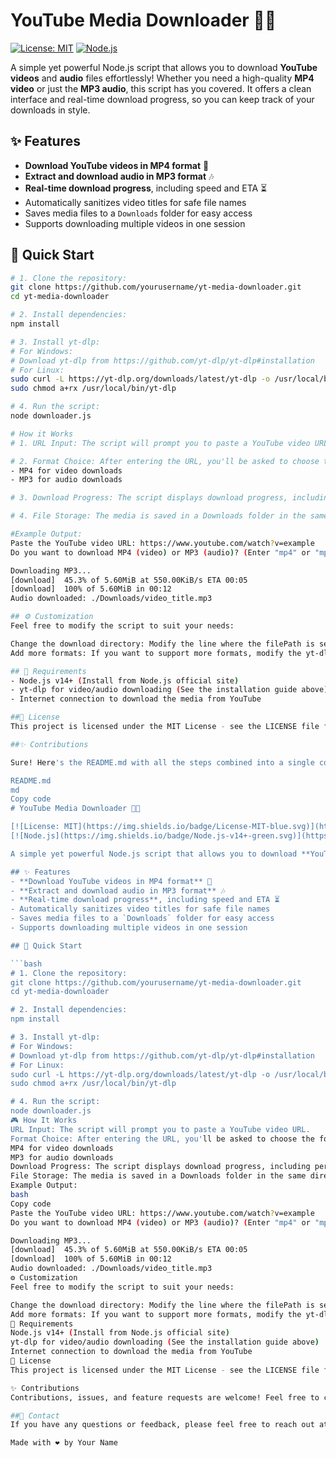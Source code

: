 # YouTube Media Downloader 🎥🎶

[![License: MIT](https://img.shields.io/badge/License-MIT-blue.svg)](https://opensource.org/licenses/MIT)
[![Node.js](https://img.shields.io/badge/Node.js-v14+-green.svg)](https://nodejs.org/)

A simple yet powerful Node.js script that allows you to download **YouTube videos** and **audio** files effortlessly! Whether you need a high-quality **MP4 video** or just the **MP3 audio**, this script has you covered. It offers a clean interface and real-time download progress, so you can keep track of your downloads in style.

## ✨ Features
- **Download YouTube videos in MP4 format** 🎥
- **Extract and download audio in MP3 format** 🎶
- **Real-time download progress**, including speed and ETA ⏳
- Automatically sanitizes video titles for safe file names
- Saves media files to a `Downloads` folder for easy access
- Supports downloading multiple videos in one session

## 🚀 Quick Start

```bash
# 1. Clone the repository:
git clone https://github.com/yourusername/yt-media-downloader.git
cd yt-media-downloader

# 2. Install dependencies:
npm install

# 3. Install yt-dlp:
# For Windows:
# Download yt-dlp from https://github.com/yt-dlp/yt-dlp#installation
# For Linux:
sudo curl -L https://yt-dlp.org/downloads/latest/yt-dlp -o /usr/local/bin/yt-dlp
sudo chmod a+rx /usr/local/bin/yt-dlp

# 4. Run the script:
node downloader.js

# How it Works
# 1. URL Input: The script will prompt you to paste a YouTube video URL.

# 2. Format Choice: After entering the URL, you'll be asked to choose the format:
- MP4 for video downloads
- MP3 for audio downloads

# 3. Download Progress: The script displays download progress, including percentage, speed, and estimated time remaining.

# 4. File Storage: The media is saved in a Downloads folder in the same directory as the script

#Example Output:
Paste the YouTube video URL: https://www.youtube.com/watch?v=example
Do you want to download MP4 (video) or MP3 (audio)? (Enter "mp4" or "mp3"): mp3

Downloading MP3...
[download]  45.3% of 5.60MiB at 550.00KiB/s ETA 00:05
[download]  100% of 5.60MiB in 00:12
Audio downloaded: ./Downloads/video_title.mp3

## ⚙️ Customization
Feel free to modify the script to suit your needs:

Change the download directory: Modify the line where the filePath is set to change where the downloads are saved.
Add more formats: If you want to support more formats, modify the yt-dlp commands in the script.

## 🔧 Requirements
- Node.js v14+ (Install from Node.js official site)
- yt-dlp for video/audio downloading (See the installation guide above)
- Internet connection to download the media from YouTube

##📜 License
This project is licensed under the MIT License - see the LICENSE file for details.

##✨ Contributions

Sure! Here's the README.md with all the steps combined into a single code block for quick and easy copying:

README.md
md
Copy code
# YouTube Media Downloader 🎥🎶

[![License: MIT](https://img.shields.io/badge/License-MIT-blue.svg)](https://opensource.org/licenses/MIT)
[![Node.js](https://img.shields.io/badge/Node.js-v14+-green.svg)](https://nodejs.org/)

A simple yet powerful Node.js script that allows you to download **YouTube videos** and **audio** files effortlessly! Whether you need a high-quality **MP4 video** or just the **MP3 audio**, this script has you covered. It offers a clean interface and real-time download progress, so you can keep track of your downloads in style.

## ✨ Features
- **Download YouTube videos in MP4 format** 🎥
- **Extract and download audio in MP3 format** 🎶
- **Real-time download progress**, including speed and ETA ⏳
- Automatically sanitizes video titles for safe file names
- Saves media files to a `Downloads` folder for easy access
- Supports downloading multiple videos in one session

## 🚀 Quick Start

```bash
# 1. Clone the repository:
git clone https://github.com/yourusername/yt-media-downloader.git
cd yt-media-downloader

# 2. Install dependencies:
npm install

# 3. Install yt-dlp:
# For Windows:
# Download yt-dlp from https://github.com/yt-dlp/yt-dlp#installation
# For Linux:
sudo curl -L https://yt-dlp.org/downloads/latest/yt-dlp -o /usr/local/bin/yt-dlp
sudo chmod a+rx /usr/local/bin/yt-dlp

# 4. Run the script:
node downloader.js
🎮 How It Works
URL Input: The script will prompt you to paste a YouTube video URL.
Format Choice: After entering the URL, you'll be asked to choose the format:
MP4 for video downloads
MP3 for audio downloads
Download Progress: The script displays download progress, including percentage, speed, and estimated time remaining.
File Storage: The media is saved in a Downloads folder in the same directory as the script.
Example Output:
bash
Copy code
Paste the YouTube video URL: https://www.youtube.com/watch?v=example
Do you want to download MP4 (video) or MP3 (audio)? (Enter "mp4" or "mp3"): mp3

Downloading MP3...
[download]  45.3% of 5.60MiB at 550.00KiB/s ETA 00:05
[download]  100% of 5.60MiB in 00:12
Audio downloaded: ./Downloads/video_title.mp3
⚙️ Customization
Feel free to modify the script to suit your needs:

Change the download directory: Modify the line where the filePath is set to change where the downloads are saved.
Add more formats: If you want to support more formats, modify the yt-dlp commands in the script.
🔧 Requirements
Node.js v14+ (Install from Node.js official site)
yt-dlp for video/audio downloading (See the installation guide above)
Internet connection to download the media from YouTube
📜 License
This project is licensed under the MIT License - see the LICENSE file for details.

✨ Contributions
Contributions, issues, and feature requests are welcome! Feel free to check the [a link](https://github.com/Unknownio/Random-programs/issues)issues page or submit a pull request.

##💬 Contact
If you have any questions or feedback, please feel free to reach out at gamerpubg1008@gmail.com.

Made with ❤️ by Your Name

